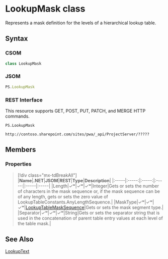[comment]: # (Name:LookupMask)
[comment]: # (Name:Microsoft.ProjectServer.LookupMask)
[comment]: # (Type:class)
[comment]: # (Status:Verified)

# <a name="name"></a>LookupMask class

<a name="description"></a>Represents a mask definition for the levels of a hierarchical lookup table.

## <a name="syntax"></a>Syntax

### CSOM

```cs
class LookupMask 
```
### JSOM

```javascript
PS.LookupMask
```
### REST Interface

This resource supports GET, POST, PUT, PATCH, and MERGE HTTP commands.

```
PS.LookupMask

http://contoso.sharepoint.com/sites/pwa/_api/ProjectServer/?????
```

## <a name="members"></a>Members

### <a name="properties"></a>Properties
> [!div class="mx-tdBreakAll"]
|**Name**|**.NET**|**JSOM**|**REST**|**Type**|**Description**|
|:-----|:-----:|:-----:|:-----:|:-----|:-----|
|<a name="Length"></a>Length|&#x2713;&#x02B7;|&#x2713;&#x02B7;|&#x2713;&#x02B7;|Integer|Gets or sets the number of characters in the mask sequence or, if the mask sequence can be of any length, gets or sets the zero value of LookupTableConstants.AnyLengthSequence.|
|<a name="MaskType"></a>MaskType|&#x2713;&#x02B7;|&#x2713;&#x02B7;|&#x2713;&#x02B7;|[LookupTableMaskSequence](LookupTableMaskSequence.md)|Gets or sets the mask segment type.|
|<a name="Separator"></a>Separator|&#x2713;&#x02B7;|&#x2713;&#x02B7;|&#x2713;&#x02B7;|String|Gets or sets the separator string that is used in the concatenation of parent table entry values at each level of the table mask.|

## <a name="seeAlso"></a>See Also

[LookupText](LookupText.md)<br/>
